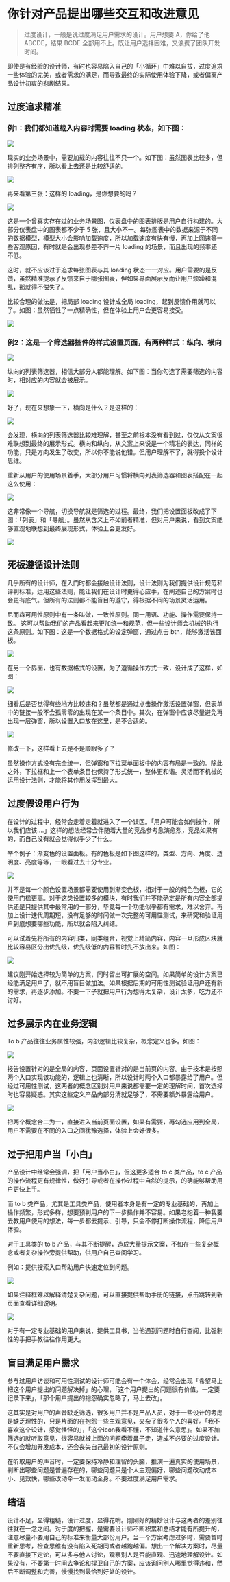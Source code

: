 # 你针对产品提出哪些交互和改进意见
> 过度设计，一般是说过度满足用户需求的设计。用户想要 A，你给了他 ABCDE，结果 BCDE 全部用不上。既让用户选择困难，又浪费了团队开发时间。

即使是有经验的设计师，有时也容易陷入自己的「小循环」中难以自拔，过度追求一些体验的完美，或者需求的满足，而导致最终的实际使用体验下降，或者偏离产品设计初衷的悲剧结果。

## 过度追求精准
### 例1：我们都知道载入内容时需要 loading 状态，如下图：

![](http://114.116.184.67:81/images/needs/f0fcd6e5-874f-4894-9e0c-39fb1574c6de.jpg)

现实的业务场景中，需要加载的内容往往不只一个。如下图：虽然图表比较多，但排列整齐有序，所以看上去还是比较舒适的。

![](http://114.116.184.67:81/images/needs/6759f77b-6cfb-4b29-9eb7-66252f5e8d27.jpg)

再来看第三张：这样的 loading，是你想要的吗？

![](http://114.116.184.67:81/images/needs/780646e1-86ff-4479-999a-01268f83213c.jpg)

这是一个曾真实存在过的业务场景图，仪表盘中的图表排版是用户自行构建的。大部分仪表盘中的图表都不少于 5 张，且大小不一。每张图表中的数据来源于不同的数据模型，模型大小会影响加载速度，所以加载速度有快有慢，再加上网速等一些客观原因，有时就是会出现参差不齐一片 loading 的场景，而且出现的频率还不低。

这时，就不应该过于追求每张图表与其 loading 状态一一对应。用户需要的是反馈，虽然精准提示了反馈来自于哪张图表，但如果界面展示反而让用户烦躁和混乱，那就得不偿失了。

比较合理的做法是，把局部 loading 设计成全局 loading，起到反馈作用就可以了。如图：虽然牺牲了一点精确性，但在体验上用户会更容易接受。

![](http://114.116.184.67:81/images/needs/88cfa64c-41be-4911-9309-09f5050f63f3.jpg)

### 例2：这是一个筛选器控件的样式设置页面，有两种样式：纵向、横向
![](http://114.116.184.67:81/images/needs/a1344109-2ef8-46e7-94b7-c5f619189506.jpg)

纵向的列表筛选器，相信大部分人都能理解。如下图：当你勾选了需要筛选的内容时，相对应的内容就会被展示。

![](http://114.116.184.67:81/images/needs/8f0a71ee-44cc-4996-be6b-b36e109d4122.jpg)

好了，现在来想象一下，横向是什么？是这样的：

![](http://114.116.184.67:81/images/needs/1c320f4a-e8eb-4f75-9986-4223227b0caf.jpg)

会发现，横向的列表筛选器比较难理解，甚至之前根本没有看到过，仅仅从文案很难联想到最终的展示形式。横向和纵向，从文案上来说是一个精准的表达，同样的功能，只是方向发生了改变，所以你不能说他错。但用户理解不了，就得换个设计思维。

重新从用户的使用场景着手，大部分用户习惯将横向列表筛选器和图表搭配在一起这么使用：

![](http://114.116.184.67:81/images/needs/7f4136e0-c0b3-4672-926f-90a64dc4bb9c.jpg)

这非常像一个导航，切换导航就是筛选的过程。最终，我们把设置面板改成了下图：「列表」和「导航」。虽然从含义上不如前者精准，但对用户来说，看到文案能够直观地联想到最终展现形式，体验上会更友好。

![](http://114.116.184.67:81/images/needs/d597677f-fdcd-45f8-9241-ef37a443b8df.jpg)

## 死板遵循设计法则
几乎所有的设计师，在入门时都会接触设计法则，设计法则为我们提供设计规范和评判标准，运用这些法则，能让我们在设计时更得心应手，在阐述自己的方案时也会更有底气。但所有的法则都不能盲目的遵守，得根据不同的场景灵活运用。

尼而森可用性原则中有一条叫做，一致性原则。同一用语、功能、操作需要保持一致。 这可以帮助我们的产品看起来更加统一和规范，但一些设计师会机械的执行这条原则。如下图：这是一个数据格式的设定弹窗，通过点击 btn，能够激活该面板。

![](http://114.116.184.67:81/images/needs/d1a5ebb5-c5d0-4dac-ae00-9d90fa3210eb.jpg)

在另一个界面，也有数据格式的设置，为了遵循操作方式一致，设计成了这样，如图：

![](http://114.116.184.67:81/images/needs/dc2d1135-86cf-4315-9d8c-34a5060cd7d0.jpg)

细看后是否觉得有些地方比较违和？虽然都是通过点击操作激活设置弹窗，但表单中的链接一般不会孤零零的出现在某一个条目中。其次，在弹窗中应该尽量避免再出现一层弹窗，所以设置入口放在这里，是不合适的。

![](http://114.116.184.67:81/images/needs/065f380e-5446-471c-abda-735d11c53662.jpg)

修改一下，这样看上去是不是顺眼多了？

虽然操作方式没有完全统一，但弹窗和下拉菜单面板中的内容布局是一致的。除此之外，下拉框和上一个表单条目也保持了形式统一，整体更和谐。灵活而不机械的运用设计法则，才能将其作用发挥到最大。

## 过度假设用户行为
在设计的过程中，经常会走着走着就进入了一个误区。「用户可能会如何操作，所以我们应该….」这样的想法经常会伴随着大量的竞品参考愈演愈烈，竞品如果有的，而自己没有就会觉得似乎少了什么。

举个例子：渐变色的设置面板。有的色板是如下图这样的，类型、方向、角度、透明度、亮度等等，一眼看过去十分专业。

![](http://114.116.184.67:81/images/needs/56e64473-aa07-42ae-b10d-d17bb6abb6a4.jpg)

并不是每一个颜色设置场景都需要使用到渐变色板，相对于一般的纯色色板，它的使用门槛更高。对于这类设置较多的模块，有时我们并不能确定是所有内容全部提供还是只提供其中最常用的一部分，毕竟每一个功能似乎都有需求，难以舍弃。再加上设计迭代周期短，没有足够的时间做一次完整的可用性测试，来研究和验证用户到底想要哪些功能，所以就会陷入纠结。

可以试着先将所有的内容归类，同类组合，视觉上精简内容，内容一旦形成区块就比较容易区分出优先级，优先级低的内容暂时先不放出来。如图：

![](http://114.116.184.67:81/images/needs/d55ba135-b8b6-4478-af61-c154cc3e7a57.jpg)

建议刚开始选择较为简单的方案，同时留出可扩展的空间。如果简单的设计方案已经能满足用户了，就不用盲目做加法。如果根据后期的可用性测试验证用户还有新的需求，再逐步添加。不要一下子就把用户行为想得太复杂，设计太多，吃力还不讨好。

## 过多展示内在业务逻辑
To b 产品往往业务属性较强，内部逻辑比较复杂，概念定义也多。如图：

![](http://114.116.184.67:81/images/needs/4e2160f2-0fca-4c40-b402-8912376ccbcd.jpg)

报告设置针对的是全局的内容，页面设置针对的是当前页的内容。由于技术是按照两个入口实现该功能的，逻辑上也清晰，所以设计时两个入口都暴露给了用户。但经过可用性测试，这两者的概念区别对用户来说都需要一定的理解时间，首次选择时也容易疑惑。其实这些定义产品内部分清就足够了，不需要额外暴露给用户。

![](http://114.116.184.67:81/images/needs/84531c2b-f7a2-4b0f-8310-540fcac304b4.jpg)

把两个概念合二为一，直接进入当前页面设置，如果有需要，再勾选应用到全局，用户不需要在不同的入口之间犹豫选择，体验上会好很多。

## 过于把用户当「小白」
产品设计中经常会强调，把「用户当小白」，但这更多适合 to c 类产品，to c 产品的操作流程更有规律性，做好引导或者在操作过程中自然的提示，的确能够帮助用户更快上手。

而 to b 类产品，尤其是工具类产品，使用者本身是有一定的专业基础的，再加上操作频繁，形式多样，想要预判用户的下一步操作并不容易。如果老抱着一种我要去教用户使用的想法，每一步都去提示、引导，只会不停打断操作流程，降低用户体验。

对于工具类的 to b 产品，与其不断提醒，造成大量提示文案，不如在一些复杂概念或者复杂操作旁提供帮助，供用户自己查阅学习。

例如：提供搜索入口帮助用户快速定位到问题。

![](http://114.116.184.67:81/images/needs/28155d54-6ff7-4abf-8ead-a209b6b7fab1.jpg)

如果注释框难以解释清楚复杂问题，可以直接提供帮助手册的链接，点击跳转到新页面查看详细说明。

![](http://114.116.184.67:81/images/needs/ba2f83ec-27f7-4121-b58f-13be143353a2.jpg)

对于有一定专业基础的用户来说，提供工具书，当他遇到问题时自行查阅，比强制性的手把手教往往作用更大。

## 盲目满足用户需求
参与过用户访谈和可用性测试的设计师可能会有一个体会，经常会出现「希望马上把这个用户提出的问题解决掉」的心理，「这个用户提出的问题很有价值，一定要记录下来」，「那个用户提出的抱怨确实忽略了，马上去改」。

这其实是对用户的声音缺乏筛选，很多用户并不是产品人员，对于一些设计的考虑是缺乏理性的，只是片面的在抱怨一些主观意见，夹杂了很多个人的喜好。「我不喜欢这个设计，感觉怪怪的」，「这个icon我看不懂，不知道什么意思」。如果不加筛选的就听取意见，很容易就被上面的问题牵着鼻子走，造成不必要的过度设计。不仅会增加开发成本，还会丧失自己最初的设计原则。

在听取用户的声音时，一定要保持冷静和理智的头脑，推演一遍真实的使用场景，判断出哪些问题是普遍存在的，哪些问题只是个人主观偏好，哪些问题改动成本小、见效快，哪些改动牵一发而动全身。不要过度满足用户需求。

## 结语
设计不足，显得粗糙，设计过度，显得花哨。刚刚好的精妙设计与这两者的差别往往就在一念之间。对于度的把握，是需要设计师不断积累和总结才能有所提升的，注意尽量不要用自己的标准来衡量大部份用户。当一个方案考虑过多时，需要暂时重新思考，检查思维有没有陷入死胡同或者越跑越偏。想出一个解决方案时，尽量不要直接下定论，可以多与他人讨论，观察别人是否能直观、迅速地理解设计。如果没有，不要第一时间去争论和捍卫自己的方案，应该询问别人哪里觉得违和，然后不断调整和完善，慢慢找到最恰到好处的设计。

